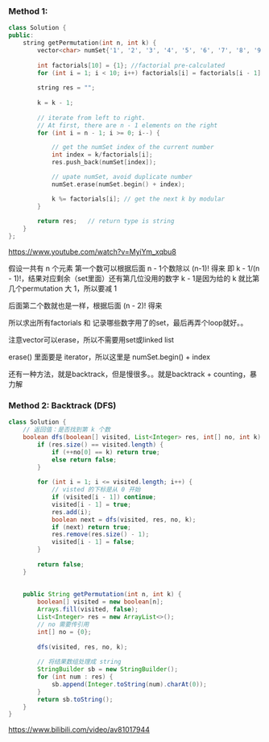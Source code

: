 ### Method 1: 
```cpp
class Solution {
public:
    string getPermutation(int n, int k) {
        vector<char> numSet{'1', '2', '3', '4', '5', '6', '7', '8', '9'};
        
        int factorials[10] = {1}; //factorial pre-calculated
        for (int i = 1; i < 10; i++) factorials[i] = factorials[i - 1] * i;
        
        string res = "";
        
        k = k - 1;
        
        // iterate from left to right.
        // At first, there are n - 1 elements on the right
        for (int i = n - 1; i >= 0; i--) {

            // get the numSet index of the current number
            int index = k/factorials[i]; 
            res.push_back(numSet[index]);

            // upate numSet, avoid duplicate number
            numSet.erase(numSet.begin() + index);

            k %= factorials[i]; // get the next k by modular 
        }
        
        return res;   // return type is string
    }
};
```

https://www.youtube.com/watch?v=MyiYm_xqbu8

假设一共有 n 个元素
第一个数可以根据后面 n - 1个数除以 (n-1)! 得来
即 k - 1/(n - 1)!，结果对应剩余（set里面）还有第几位没用的数字
k - 1是因为给的 k 就比第几个permutation 大 1，所以要减 1

后面第二个数就也是一样，根据后面 (n - 2)! 得来

所以求出所有factorials 和 记录哪些数字用了的set，最后再弄个loop就好。。

注意vector可以erase，所以不需要用set或linked list

erase() 里面要是 iterator，所以这里是 numSet.begin() + index



还有一种方法，就是backtrack，但是慢很多。。就是backtrack + counting，暴力解

### Method 2: Backtrack (DFS)
```java
class Solution {
    // 返回值：是否找到第 k 个数
    boolean dfs(boolean[] visited, List<Integer> res, int[] no, int k) {
        if (res.size() == visited.length) {
            if (++no[0] == k) return true;
            else return false;
        }
        
        for (int i = 1; i <= visited.length; i++) {
            // visted 的下标是从 0 开始
            if (visited[i - 1]) continue;
            visited[i - 1] = true;
            res.add(i);
            boolean next = dfs(visited, res, no, k);
            if (next) return true;
            res.remove(res.size() - 1);
            visited[i - 1] = false;
        }
        
        return false;
    }
    
    
    public String getPermutation(int n, int k) {
        boolean[] visited = new boolean[n];
        Arrays.fill(visited, false);
        List<Integer> res = new ArrayList<>();
        // no 需要传引用
        int[] no = {0};
        
        dfs(visited, res, no, k);
        
        // 将结果数组处理成 string
        StringBuilder sb = new StringBuilder();
        for (int num : res) {
            sb.append(Integer.toString(num).charAt(0));
        }
        return sb.toString();
    }
}
```

https://www.bilibili.com/video/av81017944